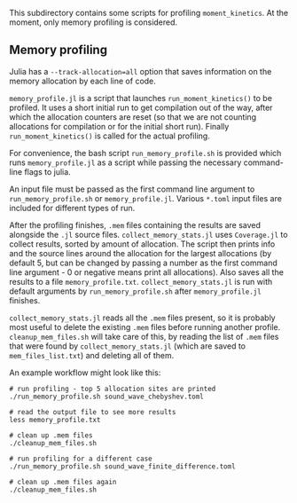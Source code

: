 This subdirectory contains some scripts for profiling `moment_kinetics`. At the moment,
only memory profiling is considered.

Memory profiling
----------------
Julia has a `--track-allocation=all` option that saves information on the memory
allocation by each line of code.

`memory_profile.jl` is a script that launches `run_moment_kinetics()` to be profiled. It
uses a short initial run to get compilation out of the way, after which the allocation
counters are reset (so that we are not counting allocations for compilation or for the
initial short run). Finally `run_moment_kinetics()` is called for the actual profiling.

For convenience, the bash script `run_memory_profile.sh` is provided which runs
`memory_profile.jl` as a script while passing the necessary command-line flags to julia.

An input file must be passed as the first command line argument to
`run_memory_profile.sh` or `memory_profile.jl`. Various `*.toml` input files are
included for different types of run.

After the profiling finishes, `.mem` files containing the results are saved alongside
the `.jl` source files. `collect_memory_stats.jl` uses `Coverage.jl` to collect results,
sorted by amount of allocation. The script then prints info and the source lines around
the allocation for the largest allocations (by default 5, but can be changed by passing
a number as the first command line argument - 0 or negative means print all
allocations). Also saves all the results to a file `memory_profile.txt`.
`collect_memory_stats.jl` is run with default arguments by `run_memory_profile.sh` after
`memory_profile.jl` finishes.

`collect_memory_stats.jl` reads all the `.mem` files present, so it is probably most
useful to delete the existing `.mem` files before running another profile.
`cleanup_mem_files.sh` will take care of this, by reading the list of `.mem` files that
were found by `collect_memory_stats.jl` (which are saved to `mem_files_list.txt`) and
deleting all of them.

An example workflow might look like this:
```
# run profiling - top 5 allocation sites are printed
./run_memory_profile.sh sound_wave_chebyshev.toml

# read the output file to see more results
less memory_profile.txt

# clean up .mem files
./cleanup_mem_files.sh

# run profiling for a different case
./run_memory_profile.sh sound_wave_finite_difference.toml

# clean up .mem files again
./cleanup_mem_files.sh
```
